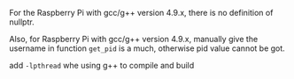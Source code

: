 For the Raspberry Pi with gcc/g++ version 4.9.x, there is no definition of nullptr.

Also, for Raspberry Pi with gcc/g++ version 4.9.x, manually give the username in function `get_pid` is a much, otherwise pid value cannot be got. 

add `-lpthread` whe using g++ to compile and build

